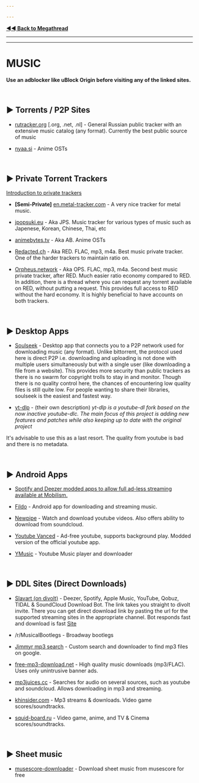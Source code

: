 ---
---
[**◄◄ Back to Megathread**](https://www.reddit.com/r/Piracy/wiki/megathread)

---
---

# MUSIC

**Use an adblocker like uBlock Origin before visiting any of the linked sites.**

&nbsp;


## ► Torrents / P2P Sites


* [rutracker.org](http://rutracker.org/forum/index.php) [.org, .net, .nl] - General Russian public tracker with an extensive music catalog (any format). Currently the best public source of music

* [nyaa.si](https://nyaa.si/) - Anime OSTs

&nbsp;




## ► Private Torrent Trackers

[Introduction to private trackers](https://www.reddit.com/r/Piracy/wiki/guides/private_trackers)

* **[Semi-Private]** [en.metal-tracker.com](https://en.metal-tracker.com/) - A very nice tracker for metal music.

* [jpopsuki.eu](https://jpopsuki.eu/) - Aka JPS. Music tracker for various types of music such as Japenese, Korean, Chinese, Thai, etc

* [animebytes.tv](https://animebytes.tv/) - Aka AB. Anime OSTs

* [Redacted.ch](https://redacted.ch/) - Aka RED. FLAC, mp3, m4a. Best music private tracker. One of the harder trackers to maintain ratio on. 

* [Orpheus.network](https://orpheus.network/) -  Aka OPS. FLAC, mp3, m4a. Second best music private tracker, after RED. Much easier ratio economy compared to RED. In addition, there is a thread where you can request any torrent available on RED, without putting a request. This provides full access to RED without the hard economy. It is highly beneficial to have accounts on both trackers.

&nbsp;



## ► Desktop Apps

* [Soulseek](http://www.slsknet.org/news/node/1) - Desktop app that connects you to a P2P network used for downloading music (any format). Unlike bittorrent, the protocol used here is direct P2P i.e. downloading and uploading is not done with multiple users simultaneously but with a single user (like downloading a file from a website). This provides more security than public trackers as there is no swarm for copyright trolls to stay in and monitor. Though there is no quality control here, the chances of encountering low quality files is still quite low. For people wanting to share their libraries, soulseek is the easiest and fastest way.

* [yt-dlp](https://github.com/yt-dlp/yt-dlp) - (their own description) *yt-dlp is a youtube-dl fork based on the now inactive youtube-dlc. The main focus of this project is adding new features and patches while also keeping up to date with the original project*  
It's advisable to use this as a last resort. The quality from youtube is bad and there is no metadata.

&nbsp;






## ► Android Apps

* [Spotify and Deezer modded apps to allow full ad-less streaming available at Mobilism.](https://forum.mobilism.org/viewforum.php?f=399)

* [Fildo](https://fildo.net/android/en/) - Android app for downloading and streaming music.

* [Newpipe](https://newpipe.schabi.org/) - Watch and download youtube videos. Also offers ability to download from soundcloud.

* [Youtube Vanced](https://forum.xda-developers.com/android/apps-games/app-youtube-vanced-edition-t3758757) - Ad-free youtube, supports background play. Modded version of the official youtube app.

* [YMusic](https://forum.xda-developers.com/android/apps-games/app-youtube-music-sound-stream-youtubes-t3399722) - Youtube Music player and downloader

&nbsp;






## ► DDL Sites (Direct Downloads)

* [Slavart \(on divolt\)](https://divolt.xyz/invite/TStW7rFg) -  Deezer, Spotify, Apple Music, YouTube, Qobuz, TIDAL & SoundCloud Download Bot. The link takes you straight to divolt invite. There you can get direct download link by pasting the url for the supported streaming sites in the appropriate channel. Bot responds fast and download is fast [Site](https://slavart.gamesdrive.net/)

* /r/MusicalBootlegs - Broadway bootlegs

* [Jimmyr mp3 search](http://www.jimmyr.com/mp3_search.php) - Custom search and downloader to find mp3 files on google.

* [free-mp3-download.net](https://free-mp3-download.net/) - High quality music downloads (mp3/FLAC). Uses only unintrusive banner ads.

* [mp3juices.cc](https://www.mp3juices.cc/) - Searches for audio on several sources, such as youtube and soundcloud. Allows downloading in mp3 and streaming.

* [khinsider.com](https://downloads.khinsider.com/) - Mp3 streams & downloads. Video game scores/soundtracks.

* [squid-board.ru](https://www.squid-board.ru/) - Video game, anime, and TV & Cinema scores/soundtracks.

&nbsp;








## ► Sheet music

* [musescore-downloader](https://github.com/Xmader/musescore-downloader) - Download sheet music from musescore for free

&nbsp;